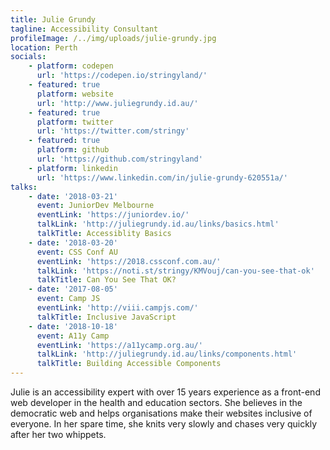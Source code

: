 ```yaml
---
title: Julie Grundy
tagline: Accessibility Consultant
profileImage: /../img/uploads/julie-grundy.jpg
location: Perth
socials:
    - platform: codepen
      url: 'https://codepen.io/stringyland/'
    - featured: true
      platform: website
      url: 'http://www.juliegrundy.id.au/'
    - featured: true
      platform: twitter
      url: 'https://twitter.com/stringy'
    - featured: true
      platform: github
      url: 'https://github.com/stringyland'
    - platform: linkedin
      url: 'https://www.linkedin.com/in/julie-grundy-620551a/'
talks:
    - date: '2018-03-21'
      event: JuniorDev Melbourne
      eventLink: 'https://juniordev.io/'
      talkLink: 'http://juliegrundy.id.au/links/basics.html'
      talkTitle: Accessiblity Basics
    - date: '2018-03-20'
      event: CSS Conf AU
      eventLink: 'https://2018.cssconf.com.au/'
      talkLink: 'https://noti.st/stringy/KMVouj/can-you-see-that-ok'
      talkTitle: Can You See That OK?
    - date: '2017-08-05'
      event: Camp JS
      eventLink: 'http://viii.campjs.com/'
      talkTitle: Inclusive JavaScript
    - date: '2018-10-18'
      event: A11y Camp
      eventLink: 'https://a11ycamp.org.au/'
      talkLink: 'http://juliegrundy.id.au/links/components.html'
      talkTitle: Building Accessible Components
---
```


Julie is an accessibility expert with over 15 years experience as a front-end web developer in the health and education sectors. She believes in the democratic web and helps organisations make their websites inclusive of everyone. In her spare time, she knits very slowly and chases very quickly after her two whippets.
